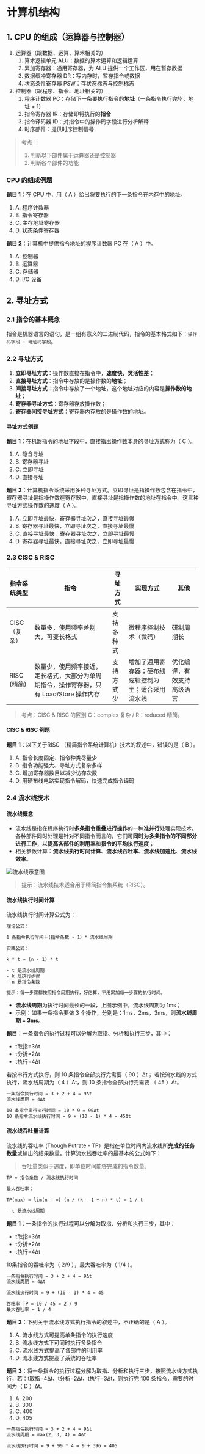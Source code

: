 # 计算机结构

## 1. CPU 的组成（运算器与控制器）

1. 运算器（跟数据、运算、算术相关的）
   1. 算术逻辑单元 ALU：数据的算术运算和逻辑运算
   2. 累加寄存器：通用寄存器，为 ALU 提供一个工作区，用在暂存数据
   3. 数据缓冲寄存器 DR：写内存时，暂存指令或数据
   4. 状态条件寄存器 PSW：存状态标志与控制标志
2. 控制器（跟程序、指令、地址相关的）
   1. 程序计数器 PC：存储下一条要执行指令的**地址**（一条指令执行完毕，地址 + 1）
   2. 指令寄存器 IR：存储即将执行的**指令**
   3. 指令译码器 ID：对指令中的操作码字段进行分析解释
   4. 时序部件：提供时序控制信号

> 考点：
>
> 1. 判断以下部件属于运算器还是控制器
> 2. 判断各个部件的功能

### CPU 的组成例题

**题目 1**：在 CPU 中，用（ A ）给出将要执行的下一条指令在内存中的地址。

1. A. 程序计数器
2. B. 指令寄存器
3. C. 主存地址寄存器
4. D. 状态条件寄存器

**题目 2**：计算机中提供指令地址的程序计数器 PC 在（ A ）中。

1. A. 控制器
2. B. 运算器
3. C. 存储器
4. D. I/O 设备

## 2. 寻址方式

### 2.1 指令的基本概念

指令是机器语言的语句，是一组有意义的二进制代码，指令的基本格式如下：`操作码字段 + 地址码字段`。

### 2.2 寻址方式

1. **立即寻址方式**：操作数直接在指令中，**速度快，灵活性差**；
2. **直接寻址方式**：指令中存放的是操作数的**地址**；
3. **间接寻址方式**：指令中存放了一个地址，这个地址对应的内容是**操作数的地址**；
4. **寄存器寻址方式**：寄存器存放操作数；
5. **寄存器间接寻址方式**：寄存器内存放的是操作数的地址。

#### 寻址方式例题

**题目 1**：在机器指令的地址字段中，直接指出操作数本身的寻址方式称为（ C ）。

1. A. 隐含寻址
2. B. 寄存器寻址
3. C. 立即寻址
4. D. 直接寻址

**题目 2**：计算机指令系统采用多种寻址方式。立即寻址是指操作数包含在指令中，寄存器寻址是指操作数在寄存器中，直接寻址是指操作数的地址在指令中。这三种寻址方式操作数的速度（ A ）。

1. A. 立即寻址最快，寄存器寻址次之，直接寻址最慢
2. B. 寄存器寻址最快，立即寻址次之，直接寻址最慢
3. C. 直接寻址最快，寄存器寻址次之，立即寻址最慢
4. D. 寄存器寻址最快，直接寻址次之，立即寻址最慢

### 2.3 CISC & RISC

| 指令系统类型  | 指令                                                                                     | 寻址方式   | 实现方式                                             | 其他                       |
| ------------- | ---------------------------------------------------------------------------------------- | ---------- | ---------------------------------------------------- | -------------------------- |
| CISC （复杂） | 数量多，使用频率差别大，可变长格式                                                       | 支持多种式 | 微程序控制技术（微码）                               | 研制周期长                 |
| RISC (精简)   | 数量少，使用频率接近，定长格式，大部分为单周期指令，操作寄存器，只有 Load/Store 操作内存 | 支持方式少 | 增加了通用寄存器；硬布线逻辑控制为主；适合采用流水线 | 优化编译，有效支持高级语言 |

> 考点：CISC & RISC 的区别 C：complex 复杂 / R：reduced 精简。

#### CISC & RISC 例题

**题目 1**：以下关于RISC （精简指令系统计算机）技术的叙述中，错误的是（ B ）。

1. A. 指令长度固定、指令种类尽量少
2. B. 指令功能强大、寻址方式复杂多样
3. C. 增加寄存器数目以减少访存次数
4. D. 用硬布线电路实现指令解码，快速完成指令译码

### 2.4 流水线技术

#### 流水线概念

- 流水线是指在程序执行时**多条指令重叠进行操作**的一种**准并行**处理实现技术。各种部件同时处理是针对不同指令而言的，它们可**同时为多条指令的不同部分进行工作**，以**提高各部件的利用率**和**指令的平均执行速度**；
- 相关参数计算：**流水线执行时间计算**、**流水线吞吐率**、**流水线加速比**、**流水线效率**。

![流水线示意图](./assets/流水线示意图.png)

> 提示：流水线技术适合用于精简指令集系统（RISC）。

#### 流水线执行时间计算

流水线执行时间计算公式为：

```txt
理论公式：

1 条指令执行时间＋(指令条数 - 1）* 流水线周期

实践公式：

k * t + (n - 1) * t

- t 是流水线周期
- k 是执行步骤
- n 是指令条数

提示：每一步骤都按照指令周期执行，好估算，不用累加每一步骤的执行时间。
```

- **流水线周期**为执行时间最长的一段，上图示例中，流水线周期为 1ms；
- 示例：如果一条指令要做 3 个操作，分别是：1ms，2ms，3ms，则**流水线周期 = 3ms**。

**题目**：一条指令的执行过程可以分解为取指、分析和执行三步，其中：

- t取指=3Δt
- t分折=2Δt
- t执行=4Δt

若按串行方式执行，则 10 条指令全部执行完需要（ 90 ）Δt；
若按流水线的方式执行，流水线周期为（ 4 ）Δt，则 10 条指令全部执行完需要 （ 45 ）Δt。

```txt
一条指令执行时间 = 3 + 2 + 4 = 9Δt
流水线周期 = 4Δt

10 条指令串行执行时间 = 10 * 9 = 90Δt
10 条指令流水线执行时间 = 9 + (10 - 1) * 4 = 45Δt
```

#### 流水线吞吐量计算

流水线的吞吐率 (Though Putrate - TP）是指在单位时间内流水线所**完成的任务数量**或输出的结果数量。计算流水线吞吐率的最基本的公式如下：

> 吞吐量类似于速度，即单位时间能够完成的指令数量。

```txt
TP = 指令条数 / 流水线执行时间

最大吞吐率：

TP(max) = lim(n → ∞) (n / (k - 1 + n) * t) = 1 / t

- t 是流水线周期
```

**题目 1**：一条指令的执行过程可以分解为取指、分析和执行三步，其中：

- t取指=3Δt
- t分折=2Δt
- t执行=4Δt

10条指令的吞吐率为（ 2/9 ），最大吞吐率为（ 1/4 ）。

```txt
一条指令执行时间 = 3 + 2 + 4 = 9Δt
流水线周期 = 4Δt

流水线执行时间 = 9 + (10 - 1) * 4 = 45

吞吐率 TP = 10 / 45 = 2 / 9
最大吞吐率 = 1 / 4
```

**题目 2**：下列关于流水线方式执行指令的叙述中，不正确的是（ A ）。

1. A. 流水线方式可提高单条指令的执行速度
2. B. 流水线方式下可同时执行多条指令
3. C. 流水线方式提高了各部件的利用率
4. D. 流水线方式提高了系统的吞吐率

**题目 3**：将一条指令的执行过程分解为取指、分析和执行三步，按照流水线方式执行，若：t取指=4Δt、t分析=2Δt、t执行=3Δt，则执行完 100 条指令，需要的时间为（ D ）Δt。

1. A. 200
2. B. 300
3. C. 400
4. D. 405

```txt
一条指令执行时间 = 3 + 2 + 4 = 9Δt
流水线周期 = max(2, 3, 4) = 4Δt

流水线执行时间 = 9 + 99 * 4 = 9 + 396 = 405
```
